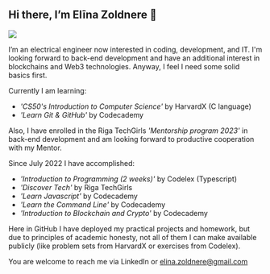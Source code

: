 ## Hi there, I’m Elīna Zoldnere 👋 ##
 <a href="https://www.linkedin.com/in/el%C4%ABna-zoldnere-348738197/">
    <img src="https://img.shields.io/badge/linkedin-%230077B5.svg?&style=for-the-badge&logo=linkedin&logoColor=white" />
 </a>

I’m an electrical engineer now interested in coding, development, and IT. I'm looking forward to back-end development and have an additional interest in blockchains and Web3 technologies. Anyway, I feel I need some solid basics first.

Currently I am learning:
  - *'CS50's Introduction to Computer Science'* by HarvardX (C language)
  - *'Learn Git & GitHub'* by Codecademy
  
 Also, I have enrolled in the Riga TechGirls *'Mentorship program 2023'* in back-end development and am looking forward to productive cooperation with my Mentor.
  
 Since July 2022 I have accomplished:
  - *'Introduction to Programming (2 weeks)'* by Codelex (Typescript)
  - *'Discover Tech'* by Riga TechGirls
  - *'Learn Javascript'* by Codecademy
  - *'Learn the Command Line'* by Codecademy
  - *'Introduction to Blockchain and Crypto'* by Codecademy
  
 Here in GitHub I have deployed my practical projects and homework, but due to principles of academic honesty, not all of them I can make available publicly (like problem sets from HarvardX or exercises from Codelex).
  
 You are welcome to reach me via LinkedIn or elina.zoldnere@gmail.com

